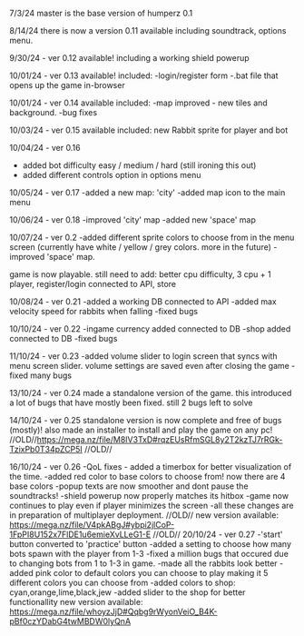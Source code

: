 7/3/24 master is the base version of humperz 0.1

8/14/24 there is now a version 0.11 available including soundtrack, options menu.

9/30/24 - ver 0.12 available!
including a working shield powerup


10/01/24 - ver 0.13 available!
included:
-login/register form
-.bat file that opens up the game in-browser

10/01/24 - ver 0.14 available
included:
-map improved - new tiles and background.
-bug fixes

10/03/24 - ver 0.15 available
included:
new Rabbit sprite for player and bot

10/04/24 - ver 0.16
- added bot difficulty easy / medium / hard (still ironing this out)
- added different controls option in options menu

10/05/24 - ver 0.17
-added a new map: 'city'
-added map icon to the main menu

10/06/24 - ver 0.18
-improved 'city' map
-added new 'space' map

10/07/24 - ver 0.2
-added different sprite colors to choose from in the menu screen (currently have white / yellow / grey colors. more in the future)
-improved 'space' map.

game is now playable. still need to add: better cpu difficulty, 3 cpu + 1 player, register/login connected to API, store

10/08/24 - ver 0.21
-added a working DB connected to API
-added max velocity speed for rabbits when falling
-fixed bugs


10/10/24 - ver 0.22
-ingame currency added connected to DB
-shop added connected to DB
-fixed bugs

11/10/24 - ver 0.23
-added volume slider to login screen that syncs with menu screen slider. volume settings are saved even after closing the game
-fixed many bugs 

13/10/24 - ver 0.24
made a standalone version of the game. this introduced a lot of bugs that have mostly been fixed. still 2 bugs left to solve

14/10/24 - ver 0.25
standalone version is now complete and free of bugs (mostly)! 
also made an installer to install and play the game on any pc!
//OLD//https://mega.nz/file/M8IV3TxD#rqzEUsRfmSGL8y2T2kzTJ7rRGk-TzixPb0T34pZCP5I //OLD//

16/10/24 - ver 0.26
-QoL fixes - added a timerbox for better visualization of the time.
-added red color to base colors to choose from! now there are 4 base colors
-popup texts are now smoother and dont pause the soundtracks!
-shield powerup now properly matches its hitbox
-game now continues to play even if player minimizes the screen
-all these changes are in preparation of multiplayer deployment.
//OLD// new version available: https://mega.nz/file/V4pkABgJ#ybpi2jlCoP-1FpPI8U152x7FlDE1u6emieXvLLeG1-E //OLD//
20/10/24 - ver 0.27
-'start' button converted to 'practice' button
-added a setting to choose how many bots spawn with the player from 1-3
-fixed a million bugs that occured due to changing bots from 1 to 1-3 in game.
-made all the rabbits look better
-added pink color to default colors you can choose to play making it 5 different colors you can choose from
-added colors to shop: cyan,orange,lime,black,jew
-added slider to the shop for better functionallity
new version available: https://mega.nz/file/whoyzJjD#Qqbg9rWyonVeiO_B4K-pBf0czYDabG4twMBDW0lyQnA


